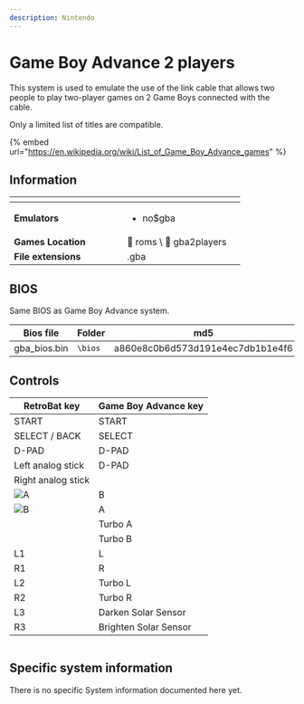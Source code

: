 ```yaml
---
description: Nintendo
---
```


# Game Boy Advance 2 players

This system is used to emulate the use of the link cable that allows two people to play two-player games on 2 Game Boys connected with the cable.

Only a limited list of titles are compatible.

{% embed url="https://en.wikipedia.org/wiki/List_of_Game_Boy_Advance_games" %}

## Information

<table data-header-hidden><thead><tr><th width="184"></th><th></th><th data-hidden></th></tr></thead><tbody><tr><td><strong>Emulators</strong></td><td><ul><li>no$gba</li></ul></td><td></td></tr><tr><td><strong>Games Location</strong></td><td><span data-gb-custom-inline data-tag="emoji" data-code="1f4c1">📁</span> roms \ <span data-gb-custom-inline data-tag="emoji" data-code="1f4c2">📂</span> gba2players</td><td></td></tr><tr><td><strong>File extensions</strong></td><td>.gba</td><td></td></tr></tbody></table>

## BIOS

Same BIOS as Game Boy Advance system.

<table><thead><tr><th width="187">Bios file</th><th width="98">Folder</th><th>md5</th></tr></thead><tbody><tr><td>gba_bios.bin</td><td><code>\bios</code></td><td>a860e8c0b6d573d191e4ec7db1b1e4f6</td></tr></tbody></table>

## Controls

| RetroBat key                                                                       | Game Boy Advance key  |
| ---------------------------------------------------------------------------------- | --------------------- |
| START                                                                              | START                 |
| SELECT / BACK                                                                      | SELECT                |
| D-PAD                                                                              | D-PAD                 |
| Left analog stick                                                                  | D-PAD                 |
| Right analog stick                                                                 |                       |
| ![A](<../../../../.gitbook/assets/image (25).png>)                                 | B                     |
| ![B](<../../../../.gitbook/assets/image (11).png>)                                 | A                     |
| <img src="../../../../.gitbook/assets/image (45).png" alt="" data-size="original"> | Turbo A               |
| <img src="../../../../.gitbook/assets/image (43).png" alt="" data-size="line">     | Turbo B               |
| L1                                                                                 | L                     |
| R1                                                                                 | R                     |
| L2                                                                                 | Turbo L               |
| R2                                                                                 | Turbo R               |
| L3                                                                                 | Darken Solar Sensor   |
| R3                                                                                 | Brighten Solar Sensor |

<div align="left">

<figure><img src="https://i.imgur.com/hYkmLg3.png" alt=""><figcaption></figcaption></figure>

</div>

## Specific system information

There is no specific System information documented here yet.
